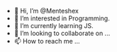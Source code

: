 - 👋 Hi, I’m @Menteshex
- 👀 I’m interested in Programming.
- 🌱 I’m currently learning JS.
- 💞️ I’m looking to collaborate on ...
- 📫 How to reach me ...

<!---
Menteshex/Menteshex is a ✨ special ✨ repository because its `README.md` (this file) appears on your GitHub profile.
You can click the Preview link to take a look at your changes.
--->

